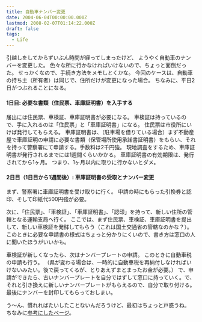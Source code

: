 ```yaml
---
title: 自動車ナンバー変更
date: 2004-06-04T00:00:00.000Z
lastmod: 2008-02-07T01:14:22.000Z
draft: false
tags:
  - Life
---
```


引越しをしてからずいぶん時間が経ってしまったけど、 ようやく自動車のナンバーを変更した。 色々な所に行かなければいけないので、ちょっと面倒だった。 せっかくなので、手続き方法をメモしとくかな。 今回のケースは、自動車の持ち主（所有者）は同じで、住所だけが変更になった場合。 ちなみに、平日2日がつぶれることになる。

#### 1日目: 必要な書類（住民票、車庫証明書）を入手する

届出には住民票、車検証、車庫証明書が必要になる。 車検証は持っているので、手に入れるのは「住民票」と「車庫証明書」になる。 住民票は市役所にいけば発行してもらえる。 車庫証明書は、（駐車場を借りている場合）まず不動産屋で車庫証明の申請に必要な書類（保管場所使用承諾書証明書）をもらい、それを持って警察署にて申請する。手数料は2千円強。 現地調査をするため、車庫証明書が発行されるまでには1週間くらいかかる。 車庫証明書の有効期限は、発行されてから1ヶ月。 つまり、1ヶ月以内に取りに行かないとダメ。

#### 2日目（1日目から1週間後）: 車庫証明書の受取とナンバー変更

まず、警察署に車庫証明書を受け取りに行く。 申請の時にもらった引換券と認印、そして印紙代500円強が必要。

次に、「住民票」、「車検証」、「車庫証明書」、「認印」を持って、新しい住所の管轄となる運輸支局へ行く。 ここでは、まず住民票、車検証、車庫証明書を提出して、新しい車検証を発酵してもらう（これは国土交通省の管轄なのかな？）。 このときに必要な申請書の様式はちょっと分かりにくいので、書き方は窓口の人に聞いたほうがいいかも。

車検証が新しくなったら、次はナンバープレートの申請。 このときに自動車税の申請も行う。 （県が変わる場合は、一時的に自動車税を再納付しなければいけないみたい。後で戻ってくるが、とりあえずまとまったお金が必要。） で、申請ができたら、古いナンバープレートを自分ではずして窓口に持っていく。で、それと引き換えに新しいナンバープレートがもらえるので、自分で取り付ける。 最後にナンバーを封印してもらっておしまい。

う〜ん、慣れればたいしたことないんだろうけど、最初はちょっと戸惑うね。 ちなみに[参考にしたページ](http://www.netcom-jp.com/cns/jyusyo/)。
